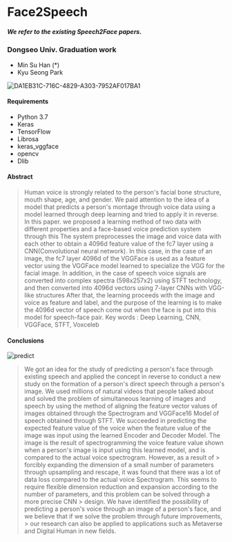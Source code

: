 # Face2Speech

##### We refer to the existing Speech2Face papers.
### Dongseo Univ. Graduation work

* Min Su Han (*)
* Kyu Seong Park

![DA1EB31C-716C-4829-A303-7952AF017BA1](https://user-images.githubusercontent.com/67571328/152303062-3db7d26b-a673-4719-a6c1-fa63f83c9d8d.png)


#### Requirements

* Python 3.7
* Keras
* TensorFlow
* Librosa
* keras_vggface
* opencv
* Dlib

#### Abstract
> Human voice is strongly related to the person's facial bone structure, mouth shape, age,
> and gender. We paid attention to the idea of a model that predicts a person's montage
> through voice data using a model learned through deep learning and tried to apply it in
> reverse. In this paper. we proposed a learning method of two data with different properties and a face-based voice prediction system through
> this The system preprocesses the image and voice data with each other to obtain a 4096d feature value of the fc7 layer using a CNN(Convolutional neural network). In this case,
> in the case of an image, the fc7 layer 4096d of the VGGFace is used as a feature vector using the VGGFace
> model learned to specialize the VGG for the facial image. In addition, in the case of speech
> voice signals are converted into complex spectra (598x257x2) using STFT
> technology, and then converted into 4096d vectors using 7-layer CNNs with VGG-like
> structures After that, the learning proceeds with the image and voice as feature and
> label, and the purpose of the learning is to make the 4096d vector of speech come out
> when the face is put into this model for speech-face pair.
> Key words : Deep Learning, CNN, VGGFace, STFT, Voxceleb

#### Conclusions
![predict](https://user-images.githubusercontent.com/67571328/152303429-b3a819aa-8e2d-4ff6-b1ca-07ff819db309.PNG)

> We got an idea for the study of predicting a person's face through existing speech and applied the concept in reverse to conduct a new study on the formation of a person's
> direct speech through a person's image. We used millions of natural videos that people talked about and solved the problem of simultaneous learning of images and speech by 
> using the method of aligning the feature vector values of images obtained through the Spectrogram and VGGFace16 Model of speech obtained through STFT. We succeeded in 
> predicting the expected feature value of the voice when the feature value of the image was input using the learned Encoder and Decoder Model. The image is the result of 
> spectrogramming the voice feature value shown when a person's image is input using this learned model, and is compared to the actual voice spectrogram. However, as a result of > forcibly expanding the dimension of a small number of parameters through upsampling and rescape, it was found that there was a lot of data loss compared to the actual voice 
> Spectrogram. This seems to require flexible dimension reduction and expansion according to the number of parameters, and this problem can be solved through a more precise CNN > design.
> We have identified the possibility of predicting a person's voice through an image of a person's face, and we believe that if we solve the problem through future improvements, > our research can also be applied to applications such as Metaverse and Digital Human in new fields.
